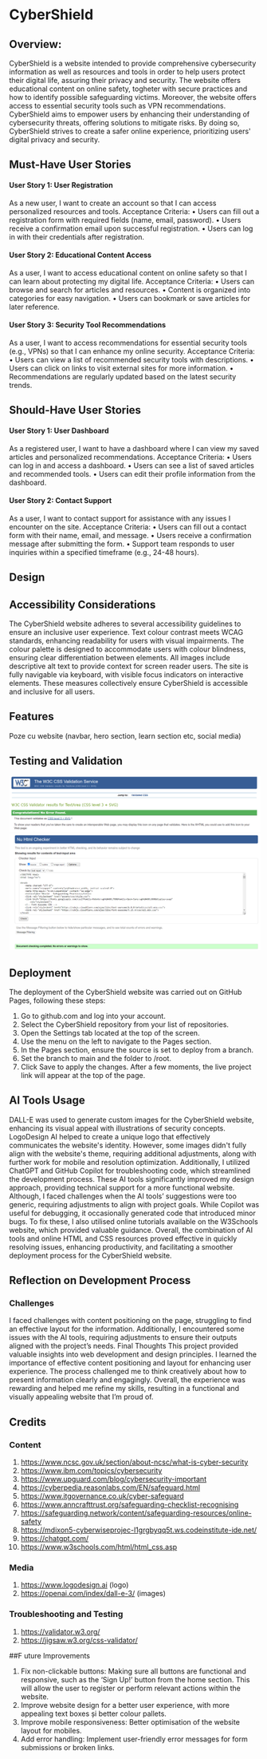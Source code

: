 # CyberShield

## Overview:
CyberShield is a website intended to provide comprehensive cybersecurity information as well as resources and tools in order to help users protect their digital life, assuring their privacy and security. The website offers educational content on online safety, togheter with secure practices and how to identify possible safeguarding victims. Moreover, the website offers access to essential security tools such as VPN recommendations. CyberShield aims to empower users by enhancing their understanding of cybersecurity threats, offering solutions to mitigate risks. By doing so, CyberShield strives to create a safer online experience, prioritizing users' digital privacy and security.



## Must-Have User Stories

#### User Story 1: User Registration
As a new user, I want to create an account so that I can access personalized resources and tools.
Acceptance Criteria:
•	Users can fill out a registration form with required fields (name, email, password).
•	Users receive a confirmation email upon successful registration.
•	Users can log in with their credentials after registration.

#### User Story 2: Educational Content Access
As a user, I want to access educational content on online safety so that I can learn about protecting my digital life.
Acceptance Criteria:
•	Users can browse and search for articles and resources.
•	Content is organized into categories for easy navigation.
•	Users can bookmark or save articles for later reference.

#### User Story 3: Security Tool Recommendations
As a user, I want to access recommendations for essential security tools (e.g., VPNs) so that I can enhance my online security.
Acceptance Criteria:
•	Users can view a list of recommended security tools with descriptions.
•	Users can click on links to visit external sites for more information.
•	Recommendations are regularly updated based on the latest security trends.

## Should-Have User Stories

#### User Story 1: User Dashboard
As a registered user, I want to have a dashboard where I can view my saved articles and personalized recommendations.
Acceptance Criteria:
•	Users can log in and access a dashboard.
•	Users can see a list of saved articles and recommended tools.
•	Users can edit their profile information from the dashboard.

#### User Story 2: Contact Support
As a user, I want to contact support for assistance with any issues I encounter on the site.
Acceptance Criteria:
•	Users can fill out a contact form with their name, email, and message.
•	Users receive a confirmation message after submitting the form.
•	Support team responds to user inquiries within a specified timeframe (e.g., 24-48 hours).



## Design 



## Accessibility Considerations

The CyberShield website adheres to several accessibility guidelines to ensure an inclusive user experience. Text colour contrast meets WCAG standards, enhancing readability for users with visual impairments. The colour palette is designed to accommodate users with colour blindness, ensuring clear differentiation between elements. All images include descriptive alt text to provide context for screen reader users. The site is fully navigable via keyboard, with visible focus indicators on interactive elements. These measures collectively ensure CyberShield is accessible and inclusive for all users.


## Features

Poze cu website  (navbar, hero section, learn section etc, social media)



## Testing and Validation

![alt text](<docs/assets/CSS-Validation.png>)
![alt text](<docs/assets/HTML-Validation.png>)

## Deployment

The deployment of the CyberShield website was carried out on GitHub Pages, following these steps:
1.	Go to github.com and log into your account.
2.	Select the CyberShield repository from your list of repositories.
3.	Open the Settings tab located at the top of the screen.
4.	Use the menu on the left to navigate to the Pages section.
5.	In the Pages section, ensure the source is set to deploy from a branch.
6.	Set the branch to main and the folder to /root.
7.	Click Save to apply the changes.
After a few moments, the live project link will appear at the top of the page.


## AI Tools Usage

DALL-E was used to generate custom images for the CyberShield website, enhancing its visual appeal with illustrations of security concepts. LogoDesign AI helped to create a unique logo that effectively communicates the website's identity. However, some images didn't fully align with the website's theme, requiring additional adjustments, along with further work for mobile and resolution optimization. 
Additionally, I utilized ChatGPT and GitHub Copilot for troubleshooting code, which streamlined the development process. These AI tools significantly improved my design approach, providing technical support for a more functional website. Although, I faced challenges when the AI tools’ suggestions were too generic, requiring adjustments to align with project goals. While Copilot was useful for debugging, it occasionally generated code that introduced minor bugs. To fix these, I also utilised online tutorials available on the W3Schools website, which provided valuable guidance. Overall, the combination of AI tools and online HTML and CSS resources proved effective in quickly resolving issues, enhancing productivity, and facilitating a smoother deployment process for the CyberShield website.


## Reflection on Development Process

### Challenges
I faced challenges with content positioning on the page, struggling to find an effective layout for the information. Additionally, I encountered some issues with the AI tools, requiring adjustments to ensure their outputs aligned with the project’s needs.
Final Thoughts
This project provided valuable insights into web development and design principles. I learned the importance of effective content positioning and layout for enhancing user experience. The process challenged me to think creatively about how to present information clearly and engagingly. Overall, the experience was rewarding and helped me refine my skills, resulting in a functional and visually appealing website that I’m proud of.


## Credits
### Content
1.	https://www.ncsc.gov.uk/section/about-ncsc/what-is-cyber-security 
2.	https://www.ibm.com/topics/cybersecurity 
3.	https://www.upguard.com/blog/cybersecurity-important
4.	https://cyberpedia.reasonlabs.com/EN/safeguard.html
5.	https://www.itgovernance.co.uk/cyber-safeguard
6.	https://www.anncrafttrust.org/safeguarding-checklist-recognising
7.	https://safeguarding.network/content/safeguarding-resources/online-safety
8.	https://mdixon5-cyberwiseprojec-l1grgbyqq5t.ws.codeinstitute-ide.net/
9.	https://chatgpt.com/
10. https://www.w3schools.com/html/html_css.asp

### Media
1.	https://www.logodesign.ai (logo)
2.	https://openai.com/index/dall-e-3/ (images)
   
### Troubleshooting and Testing
1.	https://validator.w3.org/
2.	https://jigsaw.w3.org/css-validator/


##F uture Improvements
1.	Fix non-clickable buttons: Making sure all buttons are functional and responsive, such as the ‘Sign Up!’ button from the home section. This will allow the user to register or perform relevant actions within the website.
2.	Improve website design for a better user experience, with more appealing text boxes și better colour pallets.
3.	Improve mobile responsiveness: Better optimisation of the website layout for mobiles.
4.	Add error handling: Implement user-friendly error messages for form submissions or broken links.

